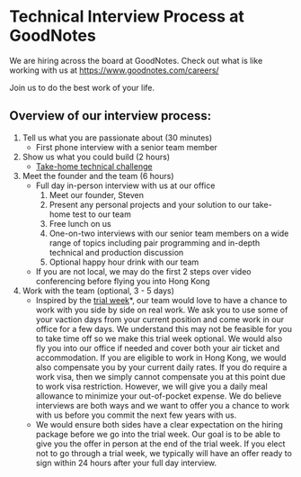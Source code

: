 # Technical Interview Process at GoodNotes

We are hiring across the board at GoodNotes. Check out what is like working with us at https://www.goodnotes.com/careers/

Join us to do the best work of your life.

## Overview of our interview process:

1. Tell us what you are passionate about (30 minutes)
    - First phone interview with a senior team member
2. Show us what you could build (2 hours)
    - [Take-home technical challenge](common/crdt.md)
3. Meet the founder and the team (6 hours)
    - Full day in-person interview with us at our office
        1. Meet our founder, Steven
        2. Present any personal projects and your solution to our take-home test to our team
        3. Free lunch on us
        4. One-on-two interviews with our senior team members on a wide range of topics including pair programming and in-depth technical and production discussion
        5. Optional happy hour drink with our team
    - If you are not local, we may do the first 2 steps over video conferencing before flying you into Hong Kong
4. Work with the team (optional, 3 - 5 days)
    - Inspired by the [trial week](https://www.sequoiacap.com/article/trial-week-our-hiring-secret/)*, our team would love to have a chance to work with you side by side on real work. We ask you to use some of your vaction days from your current position and come work in our office for a few days. We understand this may not be feasible for you to take time off so we make this trial week optional. We would also fly you into our office if needed and cover both your air ticket and accommodation. If you are eligible to work in Hong Kong, we would also compensate you by your current daily rates. If you do require a work visa, then we simply cannot compensate you at this point due to work visa restriction. However, we will give you a daily meal allowance to minimize your out-of-pocket expense. We do believe interviews are both ways and we want to offer you a chance to work with us before you commit the next few years with us.
    - We would ensure both sides have a clear expectation on the hiring package before we go into the trial week. Our goal is to be able to give you the offer in person at the end of the trial week. If you elect not to go through a trial week, we typically will have an offer ready to sign within 24 hours after your full day interview.
